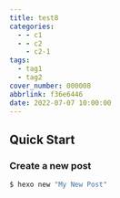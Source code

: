 ```yaml
---
title: test8
categories:
  - - c1
  - - c2
    - c2-1
tags:
  - tag1
  - tag2
cover_number: 000008
abbrlink: f36e6446
date: 2022-07-07 10:00:00
---
```

## Quick Start

### Create a new post

``` bash
$ hexo new "My New Post"
```

